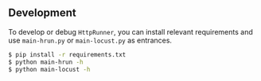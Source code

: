 ## Development

To develop or debug `HttpRunner`, you can install relevant requirements and use `main-hrun.py` or `main-locust.py` as entrances.

```bash
$ pip install -r requirements.txt
$ python main-hrun -h
$ python main-locust -h
```
